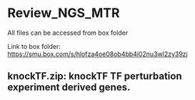 # Review_NGS_MTR
All files can be accessed from box folder

Link to box folder: https://smu.box.com/s/hlofza4oe08ob4bb4i02nu3wl2zy39zj
## knockTF.zip: knockTF TF perturbation experiment derived genes.

